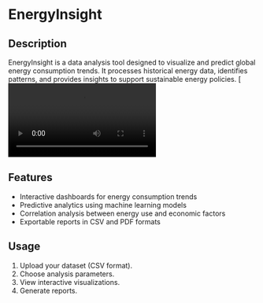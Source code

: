 # EnergyInsight

## Description

EnergyInsight is a data analysis tool designed to visualize and predict global energy consumption trends. It processes historical energy data, identifies patterns, and provides insights to support sustainable energy policies.
[![Video Thumbnail](https://github.com/HL02/send_notif_auto/blob/main/demo.mp4)
## Features

- Interactive dashboards for energy consumption trends
- Predictive analytics using machine learning models
- Correlation analysis between energy use and economic factors
- Exportable reports in CSV and PDF formats

## Usage

1. Upload your dataset (CSV format).
2. Choose analysis parameters.
3. View interactive visualizations.
4. Generate reports.
